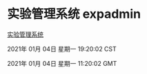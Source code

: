 # 实验管理系统 expadmin
[实验管理系统](http://58.48.55.167:56808/expadmin-782313d2-e1b1-4ea7-932e-3a55e6a1a4d0/)

2021年 01月 04日 星期一 19:20:02 CST

2021年 01月 04日 星期一 11:20:02 GMT
